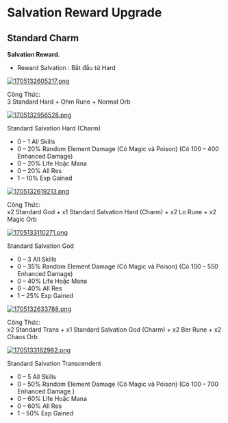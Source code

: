 # Salvation Reward Upgrade

## Standard Charm



**Salvation Reward.​**

* Reward Salvation : Bắt đầu từ Hard

[![1705132605217.png](https://i0.wp.com/forum.vbaplay.com/data/attachments/0/327-8c727d5f0feea24758729cebcde24579.jpg?resize=183%2C62\&ssl=1)](https://forum.vbaplay.com/attachments/1705132605217-png.327/)

Công Thức:\
3 Standard Hard + Ohm Rune + Normal Orb

[![1705132956528.png](https://i0.wp.com/forum.vbaplay.com/data/attachments/0/330-55a395afa17f50e5791b4e676d6d165c.jpg?resize=206%2C150\&ssl=1)](https://forum.vbaplay.com/attachments/1705132956528-png.330/)

Standard Salvation Hard (Charm)

* 0 – 1 All Skills
* 0 – 20% Random Element Damage (Có Magic và Poison) (Có 100 – 400 Enhanced Damage)
* 0 – 20% Life Hoặc Mana
* 0 – 20% All Res
* 1 – 10% Exp Gained

[![1705132619213.png](https://i0.wp.com/forum.vbaplay.com/data/attachments/0/328-6de175fa31f0453c3389b44db59d3b27.jpg?resize=177%2C67\&ssl=1)](https://forum.vbaplay.com/attachments/1705132619213-png.328/)

Công Thức:\
x2 Standard God + x1 Standard Salvation Hard (Charm) + x2 Lo Rune + x2 Magic Orb

[![1705133110271.png](https://i0.wp.com/forum.vbaplay.com/data/attachments/0/331-0fb42de06a780bb0dcb09bc996f22c6c.jpg?resize=206%2C150\&ssl=1)](https://forum.vbaplay.com/attachments/1705133110271-png.331/)

Standard Salvation God

* 0 – 3 All Skills
* 0 – 35% Random Element Damage (Có Magic và Poison) (Có 100 – 550 Enhanced Damage)
* 0 – 40% Life Hoặc Mana
* 0 – 40% All Res
* 1 – 25% Exp Gained

[![1705132633788.png](https://i0.wp.com/forum.vbaplay.com/data/attachments/0/329-89ce0830b47ac94c19bbceee26e84d68.jpg?resize=243%2C64\&ssl=1)](https://forum.vbaplay.com/attachments/1705132633788-png.329/)

Công Thức:\
x2 Standard Trans + x1 Standard Salvation God (Charm) + x2 Ber Rune + x2 Chaos Orb

[![1705133162982.png](https://i0.wp.com/forum.vbaplay.com/data/attachments/0/332-e40bd69c41d130067bb4dcbbb7c7cbcb.jpg?resize=255%2C150\&ssl=1)](https://forum.vbaplay.com/attachments/1705133162982-png.332/)

Standard Salvation Transcendent

* 0 – 5 All Skills
* 0 – 50% Random Element Damage (Có Magic và Poison) (Có 100 – 700 Enhanced Damage )
* 0 – 60% Life Hoặc Mana
* 0 – 60% All Res
* 1 – 50% Exp Gained
